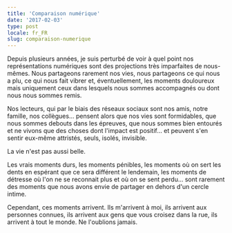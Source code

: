 ```yaml
---
title: 'Comparaison numérique'
date: '2017-02-03'
type: post
locale: fr_FR
slug: comparaison-numerique
---
```


Depuis plusieurs années, je suis perturbé de voir à quel point nos représentations numériques sont des projections très imparfaites de nous-mêmes. Nous partageons rarement nos vies, nous partageons ce qui nous a plu, ce qui nous fait vibrer et, éventuellement, les moments douloureux mais uniquement ceux dans lesquels nous sommes accompagnés ou dont nous nous sommes remis.

Nos lecteurs, qui par le biais des réseaux sociaux sont nos amis, notre famille, nos collègues… pensent alors que nos vies sont formidables, que nous sommes debouts dans les épreuves, que nous sommes bien entourés et ne vivons que des choses dont l'impact est positif… et peuvent s'en sentir eux-même attristés, seuls, isolés, invisible.

La vie n'est pas aussi belle.

Les vrais moments durs, les moments pénibles, les moments où on sert les dents en espérant que ce sera différent le lendemain, les moments de détresse où l'on ne se reconnait plus et où on se sent perdu… sont rarement des moments que nous avons envie de partager en dehors d'un cercle intime.

Cependant, ces moments arrivent. Ils m'arrivent à moi, ils arrivent aux personnes connues, ils arrivent aux gens que vous croisez dans la rue, ils arrivent à tout le monde. Ne l'oublions jamais.
